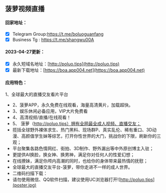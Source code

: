 ## 菠萝视频直播

#### 回家地址：
- [x] Telegram Group:https://t.me/boluoguanfang
- [x] Business Tg : https://t.me/shangwu00A
#### 2023-04-27更新：
- [x] 永久短域名地址：[http://poluo.tips](http://poluo.tips)
- [x] 最新下载地址：[https://boa.app004.net](https://boa.app004.net)
#### 应用特色：
1、全球最大的直播交友看片平台
- 2、菠萝APP，永久免费在线观看，海量高清黄片，加载超快。
- 3、娱乐休闲必备应用，VIP大片免费看
- 4、高清视频/直播/在线观看！
- 5、 菠萝（http://poluo.tips）拥有全网最全成人视频、直播交友； 
- 揽括全球野外裸体求生、热门黑料、现场群P、真实乱伦、稀有重口、3D动漫、高颜值学生妹等综艺，打开你性世界的大门，挑战你的下限，刷新你的三观； 
- 平台聚集各路色情网红、街拍、3D制作、野外漏出等中外原创博主入驻； 
- 更提供AI换脸，换女神、换男神，满足你对任何人的性爱幻想； 
- 在线撩妹，满足你颅内高潮的同时，也给你的身体带来最热情的抚慰； 
- 全球最大的直播交友平台-菠萝，带你走进不一样的成人世界。
- 二维码扫描下载：
- 请勿使用微信、QQ软件扫描，建议使用UC浏览器打开![http://poluo.tips](poster.jpg)
